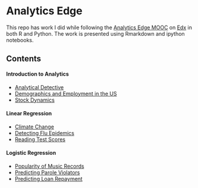 
Analytics Edge
===
This repo has work I did while following the [Analytics Edge MOOC](https://www.edx.org/course/analytics-edge-mitx-15-071x-2) on [Edx](edx.org) in both R and Python.  The work is presented using Rmarkdown and ipython notebooks.

## Contents

#### Introduction to Analytics
* [Analytical Detective](https://github.com/JohnBobo/analytics_edge/tree/master/analytical_detective)
* [Demographics and Employment in the US](https://github.com/JohnBobo/analytics_edge/tree/master/demographics_and_employment_in_US)
* [Stock Dynamics](https://github.com/JohnBobo/analytics_edge/tree/master/stock_dynamics)

#### Linear Regression
* [Climate Change](https://github.com/JohnBobo/analytics_edge/tree/master/climate_change)
* [Detecting Flu Epidemics](https://github.com/JohnBobo/analytics_edge/tree/master/detecting_flu_epidemics)
* [Reading Test Scores](https://github.com/JohnBobo/analytics_edge/tree/master/reading_test_scores)

#### Logistic Regression
* [Popularity of Music Records](https://github.com/JohnBobo/analytics_edge/tree/master/popularity_of_music_records)
* [Predicting Parole Violators](https://github.com/JohnBobo/analytics_edge/tree/master/predicting_parole_violators)
* [Predicting Loan Repayment](https://github.com/JohnBobo/analytics_edge/tree/master/predicting_loan_repayment)
